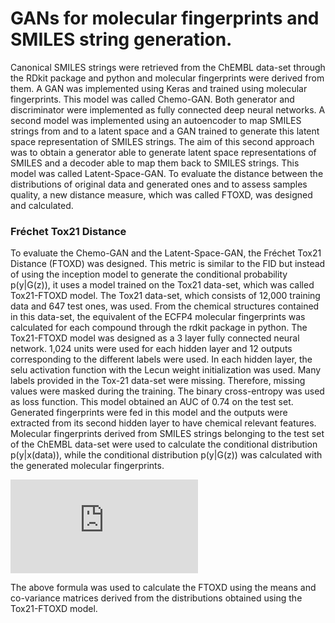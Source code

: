 # GANs for molecular fingerprints and SMILES string generation.

Canonical SMILES strings were retrieved from the ChEMBL data-set through the RDkit package and python and molecular fingerprints were derived from them. A
GAN was implemented using Keras and trained using molecular fingerprints. This model was called Chemo-GAN. Both generator and discriminator were implemented as fully connected deep neural networks.
A second model was implemented using an autoencoder to map SMILES strings from and to a latent space and a GAN trained to generate this latent space representation of SMILES strings. The aim of this second approach was to obtain a generator able to generate latent space representations of SMILES and a decoder able to map them back to SMILES strings. This model was called Latent-Space-GAN. To evaluate the distance between the distributions of original data and generated ones and to assess samples quality, a new distance measure, which was called FTOXD, was designed and calculated.

### Fréchet Tox21 Distance

To evaluate the Chemo-GAN  and the Latent-Space-GAN, the Fréchet Tox21 Distance (FTOXD) was designed. This metric is similar to the FID but instead of using the inception model to generate the conditional probability p(y\|G(z)), it uses a model trained on the Tox21 data-set, which was called Tox21-FTOXD model. 
The Tox21 data-set, which consists of 12,000 training data and 647 test ones, was used. From the chemical structures contained in this data-set, the equivalent of the ECFP4 molecular fingerprints was calculated for each compound through the rdkit package in python. 
The Tox21-FTOXD model was designed as a 3 layer fully connected neural network. 1,024  units were used for each hidden layer and 12 outputs corresponding to the different labels were used. In each hidden layer, the selu activation function with the Lecun weight initialization was used. Many labels provided in the Tox-21 data-set were missing. Therefore, missing values were masked during the training. The binary cross-entropy  was used as loss function. This model obtained an AUC of 0.74 on the test set.
Generated fingerprints were fed in this model and the outputs were extracted from its second hidden layer to have chemical relevant features. Molecular fingerprints derived from SMILES strings belonging to the test set of the ChEMBL  data-set were used to calculate the conditional distribution p(y\|x(data)), while the conditional distribution p(y\|G(z))  was calculated with the generated molecular fingerprints.

![FTOXD formula](https://latex.codecogs.com/gif.latex?%5Crm%7BFTOXD%7D%20%3D%20d%5E2%28%28%5Ctextbf%7Bm%7D%2C%5Ctextbf%7BC%7D%29%2C%28%5Ctextbf%7Bm%7D_%7Bw%7D%2C%5Ctextbf%7BC%7D_%7Bw%7D%29%29%3D%20%5C%7C%20%5Ctextbf%7Bm%7D-%5Ctextbf%7Bm%7D_%7Bw%7D%20%5C%7C_%7B2%7D%5E%7B2%7D%20&plus;%20Tr%28%5Ctextbf%7BC%7D&plus;%5Ctextbf%7BC%7D_%7Bw%7D%2C-2%28%5Ctextbf%7BC%7D%5Ctextbf%7BC%7D_%7Bw%7D%29%5E%5Cfrac%7B1%7D%7B2%7D%29)

The above formula was used to calculate the FTOXD using the means and co-variance matrices derived from the distributions obtained using the Tox21-FTOXD model.



